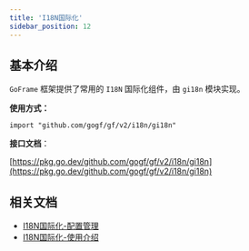 ```yaml
---
title: 'I18N国际化'
sidebar_position: 12
---
```


## 基本介绍

`GoFrame` 框架提供了常用的 `I18N` 国际化组件，由 `gi18n` 模块实现。

**使用方式：**

```
import "github.com/gogf/gf/v2/i18n/gi18n"
```

**接口文档**：

[https://pkg.go.dev/github.com/gogf/gf/v2/i18n/gi18n](https://pkg.go.dev/github.com/gogf/gf/v2/i18n/gi18n)

## 相关文档

- [I18N国际化-配置管理](/docs/核心组件/I18N国际化/I18N国际化-配置管理)
- [I18N国际化-使用介绍](/docs/核心组件/I18N国际化/I18N国际化-使用介绍)